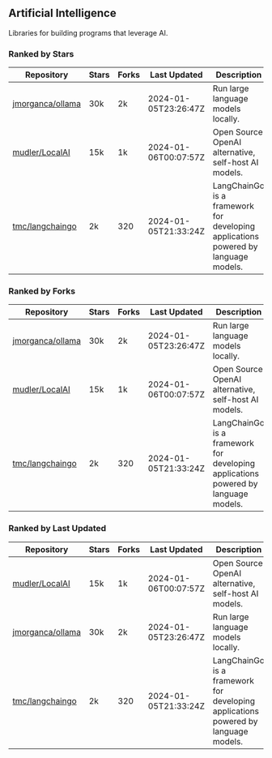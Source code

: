 ## Artificial Intelligence

Libraries for building programs that leverage AI.

### Ranked by Stars

| Repository | Stars | Forks | Last Updated | Description | 
|------------|-------|-------|--------------|-------------|
| [jmorganca/ollama](https://github.com/jmorganca/ollama) | 30k | 2k | 2024-01-05T23:26:47Z |  Run large language models locally. |
| [mudler/LocalAI](https://github.com/mudler/LocalAI) | 15k | 1k | 2024-01-06T00:07:57Z |  Open Source OpenAI alternative, self-host AI models. |
| [tmc/langchaingo](https://github.com/tmc/langchaingo) | 2k | 320 | 2024-01-05T21:33:24Z |  LangChainGo is a framework for developing applications powered by language models. |

### Ranked by Forks

| Repository | Stars | Forks | Last Updated | Description | 
|------------|-------|-------|--------------|-------------|
| [jmorganca/ollama](https://github.com/jmorganca/ollama) | 30k | 2k | 2024-01-05T23:26:47Z |  Run large language models locally. |
| [mudler/LocalAI](https://github.com/mudler/LocalAI) | 15k | 1k | 2024-01-06T00:07:57Z |  Open Source OpenAI alternative, self-host AI models. |
| [tmc/langchaingo](https://github.com/tmc/langchaingo) | 2k | 320 | 2024-01-05T21:33:24Z |  LangChainGo is a framework for developing applications powered by language models. |

### Ranked by Last Updated

| Repository | Stars | Forks | Last Updated | Description | 
|------------|-------|-------|--------------|-------------|
| [mudler/LocalAI](https://github.com/mudler/LocalAI) | 15k | 1k | 2024-01-06T00:07:57Z |  Open Source OpenAI alternative, self-host AI models. |
| [jmorganca/ollama](https://github.com/jmorganca/ollama) | 30k | 2k | 2024-01-05T23:26:47Z |  Run large language models locally. |
| [tmc/langchaingo](https://github.com/tmc/langchaingo) | 2k | 320 | 2024-01-05T21:33:24Z |  LangChainGo is a framework for developing applications powered by language models. |

